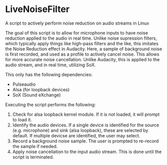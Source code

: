 # LiveNoiseFilter
A script to actively perform noise reduction on audio streams in Linux

The goal of this script is to allow for microphone inputs to have noise reduction applied to the audio in real time. Unlike noise supression filters, which typically apply things like high-pass filters and the like, this imitates the Noise Reduction effect in Audacity. Here, a sample of background noise is first recorded, and used as a profile to actively cancel noise. This allows for more accurate noise cancellation. Unlike Audacity, this is applied to the audio stream, and in real time, utilizing SoX.

This only has the following dependencies:
* Pulseaudio
* Alsa (for loopback devices)
* SoX (Sound eXchange)

Executing the script performs the following:

1. Check for alsa loopback kernel module. If it is not loaded, it will prompt to load it.
2. Identify the audio devices. If a single device is identified for the source (e.g. microphone) and sink (alsa loopback), these are selected by default. If multiple devicse are identified, the user may select.
3. Record a background noise sample. The user is prompted to re-record the sample if needed.
4. Apply noise cancellation to the input audio stream. This is done until the script is terminated.
